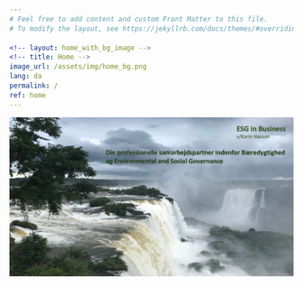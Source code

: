 ```yaml
---
# Feel free to add content and custom Front Matter to this file.
# To modify the layout, see https://jekyllrb.com/docs/themes/#overriding-theme-defaults

<!-- layout: home_with_bg_image -->
<!-- title: Home -->
image_url: /assets/img/home_bg.png
lang: da
permalink: /
ref: home
---
```


![Front page image](/assets/img/home_bg.png#home-bg)
